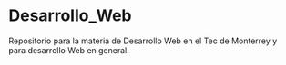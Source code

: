 # Desarrollo_Web
Repositorio para la materia de Desarrollo Web en el Tec de Monterrey y para desarrollo Web en general.
